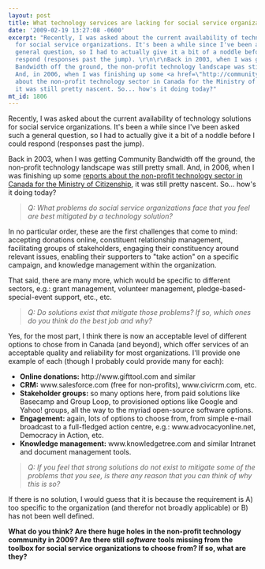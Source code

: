 ```yaml
---
layout: post
title: What technology services are lacking for social service organizations?
date: '2009-02-19 13:27:08 -0600'
excerpt: "Recently, I was asked about the current availability of technology solutions
  for social service organizations. It's been a while since I've been asked such a
  general question, so I had to actually give it a bit of a noddle before I could
  respond (responses past the jump). \r\n\r\nBack in 2003, when I was getting Community
  Bandwidth off the ground, the non-profit technology landscape was still pretty small.
  And, in 2006, when I was finishing up some <a href=\"http://communitybandwidth.ca/phillipadsmith/a-canadian-technology-assistance-manifesto\">reports
  about the non-profit technology sector in Canada for the Ministry of Citizenship</a>,
  it was still pretty nascent. So... how's it doing today?"
mt_id: 1806
---
```

Recently, I was asked about the current availability of technology solutions for social service organizations. It's been a while since I've been asked such a general question, so I had to actually give it a bit of a noddle before I could respond (responses past the jump). 

Back in 2003, when I was getting Community Bandwidth off the ground, the non-profit technology landscape was still pretty small. And, in 2006, when I was finishing up some <a href="http://communitybandwidth.ca/phillipadsmith/a-canadian-technology-assistance-manifesto">reports about the non-profit technology sector in Canada for the Ministry of Citizenship</a>, it was still pretty nascent. So... how's it doing today?
<!--break-->

<blockquote>
<p>
	<i>Q: What problems do social service organizations face that you feel are best mitigated by a technology solution?</i>
</p>
</blockquote>


<p>
In no particular order, these are the first challenges that come to mind: accepting donations online, constituent relationship management, facilitating groups of stakeholders, engaging their constituency around relevant issues, enabling their supporters to "take action" on a specific campaign, and knowledge management within the organization.
</p>

<p>
That said, there are many more, which would be specific to different sectors, e.g.: grant management, volunteer management, pledge-based-special-event support, etc., etc.
</p>


<blockquote>
<p>
	<i>Q: Do solutions exist that mitigate those problems? If so, which ones do you think do the best job and why?</i>
</p>
</blockquote>


<p>
Yes, for the most part, I think there is now an acceptable level of different options to chose from in Canada (and beyond), which offer services of an acceptable quality and reliability for most organizations. I'll provide one example of each (though I probably could provide many for each):
</p>


<ul>
	<li><b>Online donations:</b> http://www.gifttool.com and similar</li>
	<li><b>CRM:</b> www.salesforce.com (free for non-profits), www.civicrm.com, etc.</li>
	<li><b>Stakeholder groups:</b> so many options here, from paid solutions like Basecamp and Group Loop, to provisioned options like Google and Yahoo! groups, all the way to the myriad open-source software options.</li>
	<li><b>Engagement:</b> again, lots of options to choose from, from simple e-mail broadcast to a full-fledged action centre, e.g.: www.advocacyonline.net, Democracy in Action, etc.</li>
	<li><b>Knowledge management:</b> www.knowledgetree.com and similar Intranet and document management tools.</li>
</ul>



<blockquote>
<p>
	<i>Q: If you feel that strong solutions do not exist to mitigate some of the problems that you see, is there any reason that you can think of why this is so?</i>
</p>
</blockquote>


<p>
If there is no solution, I would guess that it is because the requirement is A) too specific to the organization (and therefor not broadly applicable) or B) has not been well defined.
</p>
<p>
<b>What do you think? Are there huge holes in the non-profit technology community in 2009? Are there still <i>software</i> tools missing from the toolbox for social service organizations to choose from? If so, what are they?</b></p>
